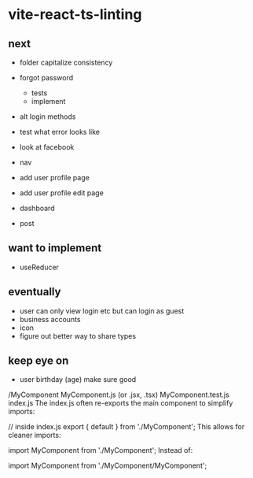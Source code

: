 # vite-react-ts-linting

## next

- folder capitalize consistency

- forgot password
  - tests
  - implement
- alt login methods

- test what error looks like
- look at facebook

- nav

- add user profile page
- add user profile edit page

- dashboard
- post

## want to implement

- useReducer

## eventually

- user can only view login etc but can login as guest
- business accounts
- icon
- figure out better way to share types

## keep eye on

- user birthday (age) make sure good

/MyComponent
MyComponent.js (or .jsx, .tsx)
MyComponent.test.js
index.js
The index.js often re-exports the main component to simplify imports:

// inside index.js
export { default } from './MyComponent';
This allows for cleaner imports:

import MyComponent from './MyComponent';
Instead of:

import MyComponent from './MyComponent/MyComponent';

